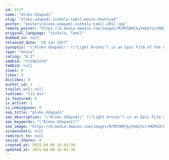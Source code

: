 ```yaml
---
id: 2177
name: "Aloko Udapadi"
slug: "aloko-udapadi-sinhala-tamil-movie-download"
poster: "posters/aloko-udapadi-sinhala-tamil-2017.jpg"
remote_poster: "https://m.media-amazon.com/images/M/MV5BMjkyYmQyYzctMGMxOC00MzFhLTk1NDktOTc5MmQ4MDQxYzQ1L2ltYWdlXkEyXkFqcGdeQXVyNDE1MzY2NTg@._V1_SX300.jpg"
original_language: "Sinhala, Tamil"
dubbed_in: null
released_date: "20 Jan 2017"
synopsis: "\"Aloko Udapadi\" (\"Light Arose\") is an Epic Film of the unswerving human effort to record for all time, a unique spiritual heritage. In 89 BC, King Walagamba of Sinhala kingdom (present day Sri Lanka), was troubled by power-hungry ..."
type: "movie"
rating: "8.3"
imdbid: "tt5963218"
tmdbid: null
views: 0
likes: 0
dislikes: 0
author_id: 1
trailer_url: null
runtime: "113 min"
is_featured: 0
is_active: 1
is_comingsoon: 0
seo_title: "Aloko Udapadi"
seo_description: "\"Aloko Udapadi\" (\"Light Arose\") is an Epic Film of the unswerving human effort to record for all time, a unique spiritual heritage. In 89 BC, King Walagamba of Sinhala kingdom (present day Sri Lanka), was troubled by power-hungry ..."
seo_keywords: "\"Aloko Udapadi\""
seo_image: "https://m.media-amazon.com/images/M/MV5BMjkyYmQyYzctMGMxOC00MzFhLTk1NDktOTc5MmQ4MDQxYzQ1L2ltYWdlXkEyXkFqcGdeQXVyNDE1MzY2NTg@._V1_SX300.jpg"
screenshots: null
redirect_to: null
social_shares: 0
created_at: 2025-04-08 16:03:30
updated_at: 2025-04-08 16:03:30
---
```


